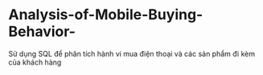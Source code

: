 # Analysis-of-Mobile-Buying-Behavior-
Sử dụng SQL để phân tích hành vi mua điện thoại và các sản phẩm đi kèm của khách hàng
